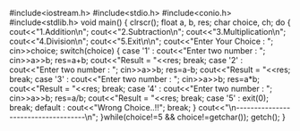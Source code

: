 #include<iostream.h>
#include<stdio.h>
#include<conio.h>
#include<stdlib.h>
void main()
{
	clrscr();
	float a, b, res;
	char choice, ch;
	do
	{
		cout<<"1.Addition\n";
		cout<<"2.Subtraction\n";
		cout<<"3.Multiplication\n";
		cout<<"4.Division\n";
		cout<<"5.Exit\n\n";
		cout<<"Enter Your Choice : ";
		cin>>choice;
		switch(choice)
		{
			case '1' : cout<<"Enter two number : ";
				cin>>a>>b;
				res=a+b;
				cout<<"Result = "<<res;
				break;
			case '2' : cout<<"Enter two number : ";
				cin>>a>>b;
				res=a-b;
				cout<<"Result = "<<res;
				break;
			case '3' : cout<<"Enter two number : ";
				cin>>a>>b;
				res=a*b;
				cout<<"Result = "<<res;
				break;
			case '4' : cout<<"Enter two number : ";
				cin>>a>>b;
				res=a/b;
				cout<<"Result = "<<res;
				break;
			case '5' : exit(0);
				break;
			default : cout<<"Wrong Choice..!!";
				break;
		}
		cout<<"\n------------------------------------\n";
	}while(choice!=5 && choice!=getchar());
	getch();
}